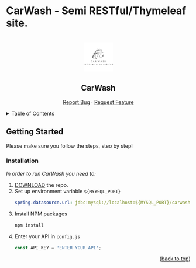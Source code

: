 
# CarWash - Semi RESTful/Thymeleaf site.

<br />
<div align="center">
  <a href="https://github.com/Borovaneca/CarWash">
    <img src="src/main/resources/static/images/logo.png" alt="Logo" width="80" height="80">
  </a>
    <h2>CarWash</h2>
  <p>
<!--     <a href="https://github.com/othneildrew/Best-README-Template">View Demo</a> -->
    <a href="https://github.com/Borovaneca/CarWash/issues">Report Bug</a>
    ·
    <a href="https://github.com/Borovaneca/CarWash/issues">Request Feature</a>
  </p>
</div>

<details>
  <summary>Table of Contents</summary>
  <ol>
    <li>
      <a href="#getting-started">Getting Started</a>
      <ul>
        <li><a href="#installation">Installation</a></li>
      </ul>
    </li>
    <li>
      <a href="#about-the-project">About The Project</a>
      <ul>
        <li><a href="#built-with">Built With</a></li>
      </ul>
    </li>
    <li><a href="#usage">Usage</a></li>
    <li><a href="#roadmap">Roadmap</a></li>
    <li><a href="#contributing">Contributing</a></li>
    <li><a href="#license">License</a></li>
    <li><a href="#contact">Contact</a></li>
    <li><a href="#acknowledgments">Acknowledgments</a></li>
  </ol>
</details>


## Getting Started

Please make sure you follow the steps, steo by step!

### Installation

_In order to run CarWash you need to:_

1. <a href="https://github.com/Borovaneca/CarWash/archive/refs/heads/master.zip">DOWNLOAD</a> the repo.
2. Set up environment variable `${MYYSQL_PORT}` 
   ```yaml
   spring.datasource.url: jdbc:mysql://localhost:${MYSQL_PORT}/carwash?allowPublicKeyRetrieval=true&useSSL=false&createDatabaseIfNotExist=true&serverTimezone=UTC
   ```
3. Install NPM packages
   ```sh
   npm install
   ```
4. Enter your API in `config.js`
   ```js
   const API_KEY = 'ENTER YOUR API';
   ```

<p align="right">(<a href="#readme-top">back to top</a>)</p>
